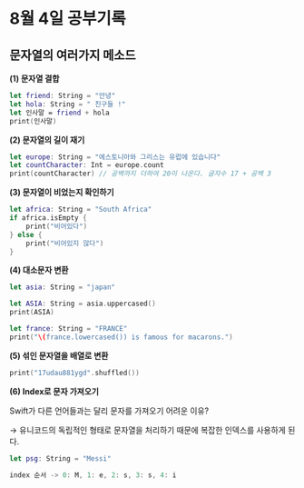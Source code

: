 8월 4일 공부기록 
===

문자열의 여러가지 메소드 
---

**(1) 문자열 결합**

```swift
let friend: String = "안녕"
let hola: String = " 친구들 !"
let 인사말 = friend + hola
print(인사말)
```


**(2) 문자열의 길이 재기**

```swift
let europe: String = "에스토니아와 그리스는 유럽에 있습니다"
let countCharacter: Int = europe.count
print(countCharacter) // 공백까지 더하여 20이 나온다. 글자수 17 + 공백 3
```

**(3) 문자열이 비었는지 확인하기**

```swift
let africa: String = "South Africa"
if africa.isEmpty {
    print("비어있다")
} else {
    print("비어있지 않다")
}
```

**(4) 대소문자 변환**

```swift
let asia: String = "japan"

let ASIA: String = asia.uppercased()
print(ASIA)

let france: String = "FRANCE"
print("\(france.lowercased()) is famous for macarons.")
```

**(5) 섞인 문자열을 배열로 변환**

```swift
print("17udau881ygd".shuffled())
```

**(6) Index로 문자 가져오기**

Swift가 다른 언어들과는 달리 문자를 가져오기 어려운 이유? 

→ 유니코드의 독립적인 형태로 문자열을 처리하기 때문에 복잡한 인덱스를 사용하게 된다.

```swift
let psg: String = "Messi"

index 순서 -> 0: M, 1: e, 2: s, 3: s, 4: i
```















